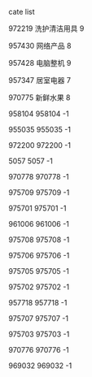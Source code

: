cate list

972219 洗护清洁用具 9

957430 网络产品 8

957428 电脑整机 9

957347 居室电器 7

970775 新鲜水果 8

958104 958104 -1

955035 955035 -1

972200 972200 -1

5057 5057 -1

970778 970778 -1

975709 975709 -1

975701 975701 -1

961006 961006 -1

975708 975708 -1

975706 975706 -1

975705 975705 -1

975702 975702 -1

957718 957718 -1

975707 975707 -1

975703 975703 -1

970776 970776 -1

969032 969032 -1

